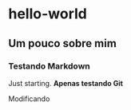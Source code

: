 # hello-world
## Um pouco sobre mim
### Testando Markdown
Just starting.
**Apenas testando Git**

Modificando
